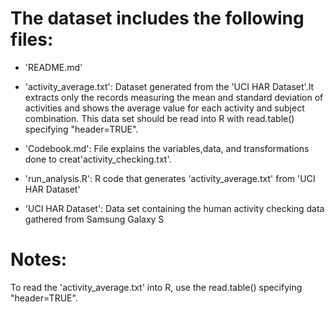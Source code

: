 
The dataset includes the following files:
=========================================

- 'README.md'

- 'activity_average.txt': Dataset generated from the 'UCI HAR Dataset'.It extracts only the records measuring the mean and standard deviation of activities and shows the average value for each activity and subject combination. This data set should be read into R with read.table() specifying "header=TRUE".

- 'Codebook.md': File explains the variables,data, and transformations done to creat'activity_checking.txt'.

- 'run_analysis.R': R code that generates 'activity_average.txt' from 'UCI HAR Dataset'

- 'UCI HAR Dataset': Data set containing the human activity checking data gathered from Samsung Galaxy S

Notes: 
======

To read the 'activity_average.txt' into R, use the read.table() specifying "header=TRUE".